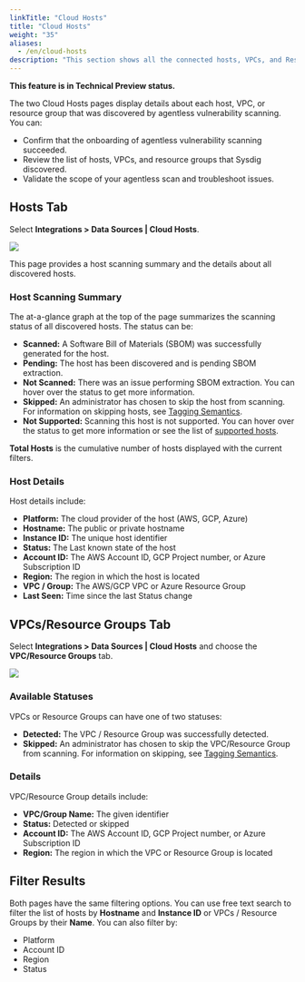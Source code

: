 ```yaml
---
linkTitle: "Cloud Hosts"
title: "Cloud Hosts"
weight: "35"
aliases:
  - /en/cloud-hosts
description: "This section shows all the connected hosts, VPCs, and Resource Groups discovered with agentless vulnerability scanning. To connect an AWS account with this feature in Sysdig Secure, see the [AWS Agentless](/en/aws-agentless) installation."
---
```


**This feature is in Technical Preview status.** 

The two Cloud Hosts pages display details about each host, VPC, or resource group that was discovered by agentless vulnerability scanning.  You can:

- Confirm that the onboarding of agentless vulnerability scanning succeeded. 
- Review the list of hosts, VPCs, and resource groups that Sysdig discovered.
- Validate the scope of your agentless scan and troubleshoot issues.

## Hosts Tab

Select **Integrations > Data Sources | Cloud Hosts**. 

![](/image/cloud_hosts2.png)

This page provides a host scanning summary and the details about all discovered hosts.

### Host Scanning Summary

The at-a-glance graph at the top of the page summarizes the scanning status of all discovered hosts. The status can be: 

* **Scanned:** A Software Bill of Materials (SBOM) was successfully generated for the host.
* **Pending:** The host has been discovered and is pending SBOM extraction.
* **Not Scanned:** There was an issue performing SBOM extraction. You can hover over the status to get more information.
* **Skipped:** An administrator has chosen to skip the host from scanning.  For information on skipping hosts, see [Tagging Semantics](/en/docs/installation/sysdig-secure/connect-cloud-accounts/aws/agentless/#for-vulnerability-management-host-scanning-option). 
* **Not Supported:** Scanning this host is not supported. You can hover over the status to get more information or see the list of [supported hosts](/en/docs/sysdig-secure/vulnerabilities/#agentless-host-scanning).

**Total Hosts** is the cumulative number of hosts displayed with the current filters.

### Host Details

Host details include:

- **Platform:** The cloud provider of the host (AWS, GCP, Azure)
- **Hostname:** The public or private hostname
- **Instance ID:** The unique host identifier
- **Status:** The Last known state of the host
- **Account ID:** The AWS Account ID, GCP Project number, or Azure Subscription ID
- **Region:** The region in which the host is located
- **VPC / Group:** The AWS/GCP VPC or Azure Resource Group
- **Last Seen:** Time since the last Status change

## VPCs/Resource Groups  Tab

Select **Integrations > Data Sources | Cloud Hosts** and choose the **VPC/Resource Groups** tab. 

![](/image/cloud_hosts3.png) 

### Available Statuses

VPCs or Resource Groups can have one of two statuses:

- **Detected:** The VPC / Resource Group was successfully detected.
- **Skipped:** An administrator has chosen to skip the VPC/Resource Group from scanning.  For information on skipping, see [Tagging Semantics](/en/docs/installation/sysdig-secure/connect-cloud-accounts/aws/agentless/#for-vulnerability-management-host-scanning-option).

### Details

VPC/Resource Group details include: 

* **VPC/Group Name:** The given identifier
* **Status:** Detected or skipped
* **Account ID:**  The AWS Account ID, GCP Project number, or Azure Subscription ID
* **Region:** The region in which the VPC or Resource Group is located

## Filter Results

Both pages have the same filtering options. You can use free text search to filter the list of hosts by **Hostname** and **Instance ID** or VPCs / Resource Groups by their **Name**. You can also filter by:

* Platform
* Account ID
* Region
* Status

